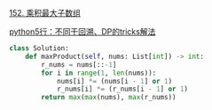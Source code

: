 [152. 乘积最大子数组](https://leetcode-cn.com/problems/maximum-product-subarray/)

[python5行：不同于回溯、DP的tricks解法](https://leetcode-cn.com/problems/maximum-product-subarray/solution/python5xing-bu-tong-yu-hui-su-dpde-tricksjie-fa-by/)

```python
class Solution:
    def maxProduct(self, nums: List[int]) -> int:
        r_nums = nums[::-1]
        for i in range(1, len(nums)):
            nums[i] *= (nums[i - 1] or 1)
            r_nums[i] *= (r_nums[i - 1] or 1)
        return max(max(nums), max(r_nums))
```